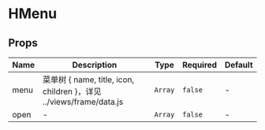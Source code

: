 # HMenu

## Props

<!-- @vuese:HMenu:props:start -->
|Name|Description|Type|Required|Default|
|---|---|---|---|---|
|menu|菜单树 { name, title, icon, children }，详见 ../views/frame/data.js|`Array`|`false`|-|
|open|-|`Array`|`false`|-|

<!-- @vuese:HMenu:props:end -->


